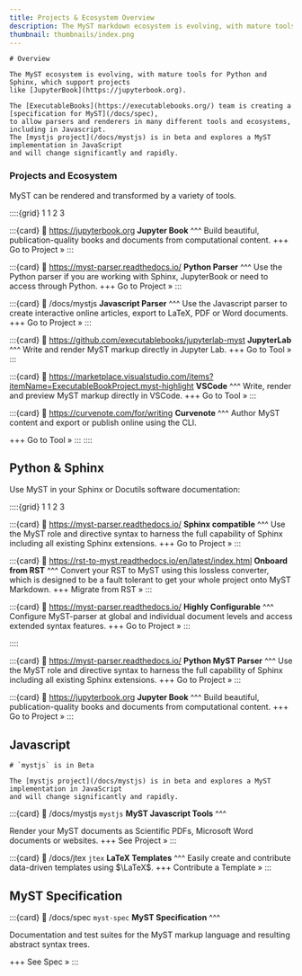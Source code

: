 ```yaml
---
title: Projects & Ecosystem Overview
description: The MyST markdown ecosystem is evolving, with mature tools for Python and Sphinx, which support projects like Jupyter Book. You can also use MyST directly in the browser or Jupyter Lab using mystjs.
thumbnail: thumbnails/index.png
---
```


```{important}
# Overview

The MyST ecosystem is evolving, with mature tools for Python and Sphinx, which support projects
like [JupyterBook](https://jupyterbook.org).

The [ExecutableBooks](https://executablebooks.org/) team is creating a [specification for MyST](/docs/spec),
to allow parsers and renderers in many different tools and ecosystems, including in Javascript.
The [mystjs project](/docs/mystjs) is in beta and explores a MyST implementation in JavaScript
and will change significantly and rapidly.
```

### Projects and Ecosystem

MyST can be rendered and transformed by a variety of tools.

::::{grid} 1 1 2 3

:::{card}
:link: https://jupyterbook.org
**Jupyter Book**
^^^
Build beautiful, publication-quality books and documents from computational content.
+++
Go to Project »
:::

:::{card}
:link: https://myst-parser.readthedocs.io/
**Python Parser**
^^^
Use the Python parser if you are working with Sphinx, JupyterBook or need to access through Python.
+++
Go to Project »
:::

:::{card}
:link: /docs/mystjs
**Javascript Parser**
^^^
Use the Javascript parser to create interactive online articles, export to LaTeX, PDF or Word documents.
+++
Go to Project »
:::

:::{card}
:link: https://github.com/executablebooks/jupyterlab-myst
**JupyterLab**
^^^
Write and render MyST markup directly in Jupyter Lab.
+++
Go to Tool »
:::

:::{card}
:link: https://marketplace.visualstudio.com/items?itemName=ExecutableBookProject.myst-highlight
**VSCode**
^^^
Write, render and preview MyST markup directly in VSCode.
+++
Go to Tool »
:::

:::{card}
:link: https://curvenote.com/for/writing
**Curvenote**
^^^
Author MyST content and export or publish online using the CLI.

+++
Go to Tool »
:::
::::

## Python & Sphinx

Use MyST in your Sphinx or Docutils software documentation:

::::{grid} 1 1 2 3

:::{card}
:link: https://myst-parser.readthedocs.io/
**Sphinx compatible**
^^^
Use the MyST role and directive syntax to harness the full capability of Sphinx including all existing Sphinx extensions.
+++
Go to Project »
:::

:::{card}
:link: https://rst-to-myst.readthedocs.io/en/latest/index.html
**Onboard from RST**
^^^
Convert your RST to MyST using this lossless converter, which is designed to be a fault tolerant to get your whole project onto MyST Markdown.
+++
Migrate from RST »
:::

:::{card}
:link: https://myst-parser.readthedocs.io/
**Highly Configurable**
^^^
Configure MyST-parser at global and individual document levels and access extended syntax features.
+++
Go to Project »
:::

::::

:::{card}
:link: https://myst-parser.readthedocs.io/
**Python MyST Parser**
^^^
Use the MyST role and directive syntax to harness the full capability of Sphinx including all existing Sphinx extensions.
+++
Go to Project »
:::

:::{card}
:link: https://jupyterbook.org
**Jupyter Book**
^^^
Build beautiful, publication-quality books and documents from computational content.
+++
Go to Project »
:::

## Javascript

```{warning}
# `mystjs` is in Beta

The [mystjs project](/docs/mystjs) is in beta and explores a MyST implementation in JavaScript
and will change significantly and rapidly.
```

:::{card}
:link: /docs/mystjs
`mystjs` **MyST Javascript Tools**
^^^

Render your MyST documents as Scientific PDFs, Microsoft Word documents or websites.
+++
See Project »
:::

:::{card}
:link: /docs/jtex
`jtex` **LaTeX Templates**
^^^
Easily create and contribute data-driven templates using $\LaTeX$.
+++
Contribute a Template »
:::

## MyST Specification

:::{card}
:link: /docs/spec
`myst-spec` **MyST Specification**
^^^

Documentation and test suites for the MyST markup language and resulting abstract syntax trees.

+++
See Spec »
:::
